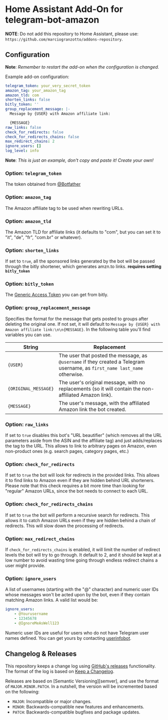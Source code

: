 # Home Assistant Add-On for telegram-bot-amazon

**NOTE**: Do not add this repository to Home Assistant, please use:
`https://github.com/marciogranzotto/addons-repository`.

## Configuration

**Note**: _Remember to restart the add-on when the configuration is changed._

Example add-on configuration:

```yaml
telegram_token: your_very_secret_token
amazon_tag: your_amazon_tag
amazon_tld: com
shorten_links: false
bitly_token: ''
group_replacement_message: |-
  Message by {USER} with Amazon affiliate link:

  {MESSAGE}
raw_links: false
check_for_redirects: false
check_for_redirects_chains: false
max_redirect_chains: 2
ignore_users: []
log_level: info

```

**Note**: _This is just an example, don't copy and paste it! Create your own!_

### Option: `telegram_token`

The token obtained from [@Botfather](https://t.me/botfather)

### Option: `amazon_tag`

The Amazon affiliate tag to be used when rewriting URLs.

### Option: `amazon_tld`

The Amazon TLD for affiliate links (it defaults to "com", but you can set it to "it", "de", "fr", "com.br" or whatever).

### Option: `shorten_links`

If set to `true`, all the sponsored links generated by the bot will be passed through the bitly shortener, which generates amzn.to links.
**requires setting `bitly_token`**

### Option: `bitly_token`

The [Generic Access Token](https://bitly.is/accesstoken) you can get from bitly.

### Option: `group_replacement_message`

Specifies the format for the message that gets posted to groups after deleting the original one. If not set, it will default to `Message by {USER} with Amazon affiliate link:\n\n{MESSAGE}`. In the following table you'll find variables you can use.

| String               | Replacement                                                                                                                |
| -------------------- | -------------------------------------------------------------------------------------------------------------------------- |
| `{USER}`             | The user that posted the message, as `@username` if they created a Telegram username, as `first_name last_name` otherwise. |
| `{ORIGINAL_MESSAGE}` | The user's original message, with no replacements (so it will contain the non-affiliated Amazon link).                     |
| `{MESSAGE}`          | The user's message, with the affiliated Amazon link the bot created.                                                       |

### Option: `raw_links`

If set to `true` disables this bot's "URL beautifier" (which removes all the URL parameters aside from the ASIN and the affiliate tag) and just adds/replaces the tag to the URL. This allows to link to arbitrary pages on Amazon, even non-product ones (e.g. search pages, category pages, etc.)

### Option: `check_for_redirects`

If set to `true` the bot will look for redirects in the provided links. This allows it to find links to Amazon even if they are hidden behind URL shorteners. Please note that this check requires a bit more time than looking for "regular" Amazon URLs, since the bot needs to connect to each URL.

### Option: `check_for_redirects_chains`

If set to `true` the bot will perform a recursive search for redirects. This allows it to catch Amazon URLs even if they are hidden behind a chain of redirects. This will slow down the processing of redirects.

### Option: `max_redirect_chains`

If `check_for_redirects_chains` is enabled, it will limit the number of redirect levels the bot will try to go through. It default to 2, and it should be kept at a low number to avoid wasting time going through endless redirect chains a user might provide.

### Option: `ignore_users`

A list of usernames (starting with the "@" character) and numeric user IDs whose messages won't be acted upon by the bot, even if they contain matching Amazon links. A valid list would be:
```yaml
ignore_users:
    - @Yourusername
    - 12345678
    - @IgnoreMeAsWell123
```
Numeric user IDs are useful for users who do not have Telegram user names defined. You can get yours by contacting [userinfobot](https://t.me/useridinfobot).


## Changelog & Releases

This repository keeps a change log using [GitHub's releases][releases]
functionality. The format of the log is based on
[Keep a Changelog][keepchangelog].

Releases are based on [Semantic Versioning][semver], and use the format
of `MAJOR.MINOR.PATCH`. In a nutshell, the version will be incremented
based on the following:

-   `MAJOR`: Incompatible or major changes.
-   `MINOR`: Backwards-compatible new features and enhancements.
-   `PATCH`: Backwards-compatible bugfixes and package updates.

[keepchangelog]: http://keepachangelog.com/en/1.0.0/

[releases]: https://github.com/marciogranzotto/addon-telegram-bot-amazon/releases

[repository]: https://github.com/marciogranzotto/addons-repository
